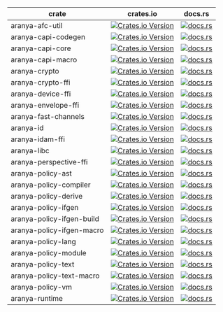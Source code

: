 | crate | crates.io | docs.rs |
| --- | --- | --- |
| aranya-afc-util | [![Crates.io Version](https://img.shields.io/crates/v/aranya-afc-util)](https://crates.io/crates/aranya-afc-util) | [![docs.rs](https://img.shields.io/docsrs/aranya-afc-util)](https://docs.rs/aranya-afc-util) |
| aranya-capi-codegen | [![Crates.io Version](https://img.shields.io/crates/v/aranya-capi-codegen)](https://crates.io/crates/aranya-capi-codegen) | [![docs.rs](https://img.shields.io/docsrs/aranya-capi-codegen)](https://docs.rs/aranya-capi-codegen) |
| aranya-capi-core | [![Crates.io Version](https://img.shields.io/crates/v/aranya-capi-core)](https://crates.io/crates/aranya-capi-core) | [![docs.rs](https://img.shields.io/docsrs/aranya-capi-core)](https://docs.rs/aranya-capi-core) |
| aranya-capi-macro | [![Crates.io Version](https://img.shields.io/crates/v/aranya-capi-macro)](https://crates.io/crates/aranya-capi-macro) | [![docs.rs](https://img.shields.io/docsrs/aranya-capi-macro)](https://docs.rs/aranya-capi-macro) |
| aranya-crypto | [![Crates.io Version](https://img.shields.io/crates/v/aranya-crypto)](https://crates.io/crates/aranya-crypto) | [![docs.rs](https://img.shields.io/docsrs/aranya-crypto)](https://docs.rs/aranya-crypto) |
| aranya-crypto-ffi | [![Crates.io Version](https://img.shields.io/crates/v/aranya-crypto-ffi)](https://crates.io/crates/aranya-crypto-ffi) | [![docs.rs](https://img.shields.io/docsrs/aranya-crypto-ffi)](https://docs.rs/aranya-crypto-ffi) |
| aranya-device-ffi | [![Crates.io Version](https://img.shields.io/crates/v/aranya-device-ffi)](https://crates.io/crates/aranya-device-ffi) | [![docs.rs](https://img.shields.io/docsrs/aranya-device-ffi)](https://docs.rs/aranya-device-ffi) |
| aranya-envelope-ffi | [![Crates.io Version](https://img.shields.io/crates/v/aranya-envelope-ffi)](https://crates.io/crates/aranya-envelope-ffi) | [![docs.rs](https://img.shields.io/docsrs/aranya-envelope-ffi)](https://docs.rs/aranya-envelope-ffi) |
| aranya-fast-channels | [![Crates.io Version](https://img.shields.io/crates/v/aranya-fast-channels)](https://crates.io/crates/aranya-fast-channels) | [![docs.rs](https://img.shields.io/docsrs/aranya-fast-channels)](https://docs.rs/aranya-fast-channels) |
| aranya-id | [![Crates.io Version](https://img.shields.io/crates/v/aranya-id)](https://crates.io/crates/aranya-id) | [![docs.rs](https://img.shields.io/docsrs/aranya-id)](https://docs.rs/aranya-id) |
| aranya-idam-ffi | [![Crates.io Version](https://img.shields.io/crates/v/aranya-idam-ffi)](https://crates.io/crates/aranya-idam-ffi) | [![docs.rs](https://img.shields.io/docsrs/aranya-idam-ffi)](https://docs.rs/aranya-idam-ffi) |
| aranya-libc | [![Crates.io Version](https://img.shields.io/crates/v/aranya-libc)](https://crates.io/crates/aranya-libc) | [![docs.rs](https://img.shields.io/docsrs/aranya-libc)](https://docs.rs/aranya-libc) |
| aranya-perspective-ffi | [![Crates.io Version](https://img.shields.io/crates/v/aranya-perspective-ffi)](https://crates.io/crates/aranya-perspective-ffi) | [![docs.rs](https://img.shields.io/docsrs/aranya-perspective-ffi)](https://docs.rs/aranya-perspective-ffi) |
| aranya-policy-ast | [![Crates.io Version](https://img.shields.io/crates/v/aranya-policy-ast)](https://crates.io/crates/aranya-policy-ast) | [![docs.rs](https://img.shields.io/docsrs/aranya-policy-ast)](https://docs.rs/aranya-policy-ast) |
| aranya-policy-compiler | [![Crates.io Version](https://img.shields.io/crates/v/aranya-policy-compiler)](https://crates.io/crates/aranya-policy-compiler) | [![docs.rs](https://img.shields.io/docsrs/aranya-policy-compiler)](https://docs.rs/aranya-policy-compiler) |
| aranya-policy-derive | [![Crates.io Version](https://img.shields.io/crates/v/aranya-policy-derive)](https://crates.io/crates/aranya-policy-derive) | [![docs.rs](https://img.shields.io/docsrs/aranya-policy-derive)](https://docs.rs/aranya-policy-derive) |
| aranya-policy-ifgen | [![Crates.io Version](https://img.shields.io/crates/v/aranya-policy-ifgen)](https://crates.io/crates/aranya-policy-ifgen) | [![docs.rs](https://img.shields.io/docsrs/aranya-policy-ifgen)](https://docs.rs/aranya-policy-ifgen) |
| aranya-policy-ifgen-build | [![Crates.io Version](https://img.shields.io/crates/v/aranya-policy-ifgen-build)](https://crates.io/crates/aranya-policy-ifgen-build) | [![docs.rs](https://img.shields.io/docsrs/aranya-policy-ifgen-build)](https://docs.rs/aranya-policy-ifgen-build) |
| aranya-policy-ifgen-macro | [![Crates.io Version](https://img.shields.io/crates/v/aranya-policy-ifgen-macro)](https://crates.io/crates/aranya-policy-ifgen-macro) | [![docs.rs](https://img.shields.io/docsrs/aranya-policy-ifgen-macro)](https://docs.rs/aranya-policy-ifgen-macro) |
| aranya-policy-lang | [![Crates.io Version](https://img.shields.io/crates/v/aranya-policy-lang)](https://crates.io/crates/aranya-policy-lang) | [![docs.rs](https://img.shields.io/docsrs/aranya-policy-lang)](https://docs.rs/aranya-policy-lang) |
| aranya-policy-module | [![Crates.io Version](https://img.shields.io/crates/v/aranya-policy-module)](https://crates.io/crates/aranya-policy-module) | [![docs.rs](https://img.shields.io/docsrs/aranya-policy-module)](https://docs.rs/aranya-policy-module) |
| aranya-policy-text | [![Crates.io Version](https://img.shields.io/crates/v/aranya-policy-text)](https://crates.io/crates/aranya-policy-text) | [![docs.rs](https://img.shields.io/docsrs/aranya-policy-text)](https://docs.rs/aranya-policy-text) |
| aranya-policy-text-macro | [![Crates.io Version](https://img.shields.io/crates/v/aranya-policy-text-macro)](https://crates.io/crates/aranya-policy-text-macro) | [![docs.rs](https://img.shields.io/docsrs/aranya-policy-text-macro)](https://docs.rs/aranya-policy-text-macro) |
| aranya-policy-vm | [![Crates.io Version](https://img.shields.io/crates/v/aranya-policy-vm)](https://crates.io/crates/aranya-policy-vm) | [![docs.rs](https://img.shields.io/docsrs/aranya-policy-vm)](https://docs.rs/aranya-policy-vm) |
| aranya-runtime | [![Crates.io Version](https://img.shields.io/crates/v/aranya-runtime)](https://crates.io/crates/aranya-runtime) | [![docs.rs](https://img.shields.io/docsrs/aranya-runtime)](https://docs.rs/aranya-runtime) |

